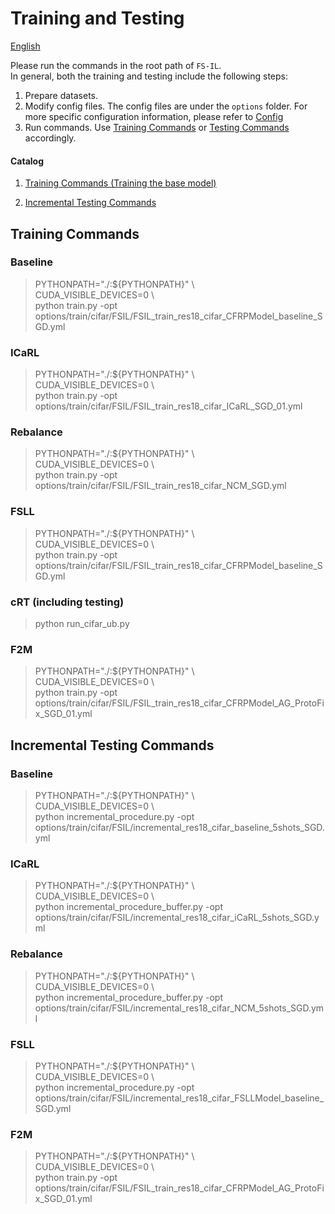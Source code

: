 # Training and Testing

[English](TrainTest.md)

Please run the commands in the root path of `FS-IL`. <br>
In general, both the training and testing include the following steps:

1. Prepare datasets. 
1. Modify config files. The config files are under the `options` folder. For more specific configuration information, please refer to [Config](Config.md)
1. Run commands. Use [Training Commands](#Training-Commands) or [Testing Commands](#Testing-Commands) accordingly.

#### Catalog

1. [Training Commands (Training the base model)](#Training-Commands)

1. [Incremental Testing Commands](#Testing-Commands)


## Training Commands

### Baseline
> PYTHONPATH="./:${PYTHONPATH}" \\\
> CUDA_VISIBLE_DEVICES=0 \\\
> python train.py -opt options/train/cifar/FSIL/FSIL_train_res18_cifar_CFRPModel_baseline_SGD.yml

### ICaRL
> PYTHONPATH="./:${PYTHONPATH}" \\\
> CUDA_VISIBLE_DEVICES=0 \\\
> python train.py -opt options/train/cifar/FSIL/FSIL_train_res18_cifar_ICaRL_SGD_01.yml

### Rebalance
> PYTHONPATH="./:${PYTHONPATH}" \\\
> CUDA_VISIBLE_DEVICES=0 \\\
> python train.py -opt options/train/cifar/FSIL/FSIL_train_res18_cifar_NCM_SGD.yml

### FSLL
> PYTHONPATH="./:${PYTHONPATH}" \\\
> CUDA_VISIBLE_DEVICES=0 \\\
> python train.py -opt options/train/cifar/FSIL/FSIL_train_res18_cifar_CFRPModel_baseline_SGD.yml

### cRT (including testing)
> python run_cifar_ub.py

### F2M
> PYTHONPATH="./:${PYTHONPATH}" \\\
> CUDA_VISIBLE_DEVICES=0 \\\
> python train.py -opt options/train/cifar/FSIL/FSIL_train_res18_cifar_CFRPModel_AG_ProtoFix_SGD_01.yml

## Incremental Testing Commands

### Baseline
> PYTHONPATH="./:${PYTHONPATH}" \\\
> CUDA_VISIBLE_DEVICES=0 \\\
> python incremental_procedure.py -opt options/train/cifar/FSIL/incremental_res18_cifar_baseline_5shots_SGD.yml

### ICaRL
> PYTHONPATH="./:${PYTHONPATH}" \\\
> CUDA_VISIBLE_DEVICES=0 \\\
> python incremental_procedure_buffer.py -opt options/train/cifar/FSIL/incremental_res18_cifar_iCaRL_5shots_SGD.yml

### Rebalance
> PYTHONPATH="./:${PYTHONPATH}" \\\
> CUDA_VISIBLE_DEVICES=0 \\\
> python incremental_procedure_buffer.py -opt options/train/cifar/FSIL/incremental_res18_cifar_NCM_5shots_SGD.yml

### FSLL
> PYTHONPATH="./:${PYTHONPATH}" \\\
> CUDA_VISIBLE_DEVICES=0 \\\
> python incremental_procedure.py -opt options/train/cifar/FSIL/incremental_res18_cifar_FSLLModel_baseline_SGD.yml

### F2M
> PYTHONPATH="./:${PYTHONPATH}" \\\
> CUDA_VISIBLE_DEVICES=0 \\\
> python train.py -opt options/train/cifar/FSIL/FSIL_train_res18_cifar_CFRPModel_AG_ProtoFix_SGD_01.yml